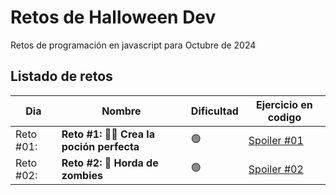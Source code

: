 # Retos de Halloween Dev

Retos de programación en javascript para Octubre de 2024

## Listado de retos
| Dia     | Nombre | Dificultad | Ejercicio en codigo |
| ---     | ---    | ---  | ---  |
| Reto #01: | **Reto #1: 🧙‍♀️ Crea la poción perfecta** | 🟢 | [Spoiler #01](https://github.com/ztevenx100/js-2024-halloween-dev/blob/main/reto-01/main.js) |
| Reto #02: | **Reto #2: 🧟 Horda de zombies** | 🟢 | [Spoiler #02](https://github.com/ztevenx100/js-2024-halloween-dev/blob/main/reto-02/main.js) |